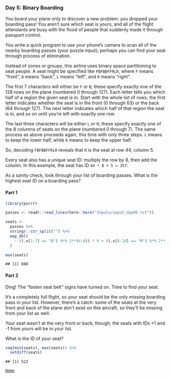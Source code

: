 ### Day 5: Binary Boarding

You board your plane only to discover a new problem: you dropped your
boarding pass! You aren’t sure which seat is yours, and all of the
flight attendants are busy with the flood of people that suddenly made
it through passport control.

You write a quick program to use your phone’s camera to scan all of the
nearby boarding passes (your puzzle input); perhaps you can find your
seat through process of elimination.

Instead of zones or groups, this airline uses binary space partitioning
to seat people. A seat might be specified like `FBFBBFFRLR`, where `F`
means “front”, `B` means “back”, `L` means “left”, and `R` means
“right”.

The first 7 characters will either be `F` or `B`; these specify exactly
one of the 128 rows on the plane (numbered 0 through 127). Each letter
tells you which half of a region the given seat is in. Start with the
whole list of rows; the first letter indicates whether the seat is in
the front (0 through 63) or the back (64 through 127). The next letter
indicates which half of that region the seat is in, and so on until
you’re left with exactly one row.

The last three characters will be either `L` or `R`; these specify
exactly one of the 8 columns of seats on the plane (numbered 0 through
7). The same process as above proceeds again, this time with only three
steps. `L` means to keep the lower half, while `R` means to keep the
upper half.

So, decoding `FBFBBFFRLR` reveals that it is the seat at row 44, column
5.

Every seat also has a unique seat ID: multiply the row by 8, then add
the column. In this example, the seat has ID `44 * 8 + 5 = 357`.

As a sanity check, look through your list of boarding passes. What is
the highest seat ID on a boarding pass?

#### Part 1

``` r
library(purrr)

passes <- readr::read_lines(here::here("Inputs/input_day05.txt"))

seats <- 
  passes %>% 
  stringr::str_split("") %>% 
  map_dbl(
    ~ ((.x[1:7] == "B") %*% 2**(6:0)) * 8 + ((.x[8:10] == "R") %*% 2**(2:0))
  )

max(seats)
```

    ## [1] 888

#### Part 2

Ding! The “fasten seat belt” signs have turned on. Time to find your
seat.

It’s a completely full flight, so your seat should be the only missing
boarding pass in your list. However, there’s a catch: some of the seats
at the very front and back of the plane don’t exist on this aircraft, so
they’ll be missing from your list as well.

Your seat wasn’t at the very front or back, though; the seats with IDs
+1 and -1 from yours will be in your list.

What is the ID of your seat?

``` r
seq(min(seats), max(seats)) %>% 
  setdiff(seats)
```

    ## [1] 522

[`Home`](https://github.com/mnaR99/AdventOfCode2020)
